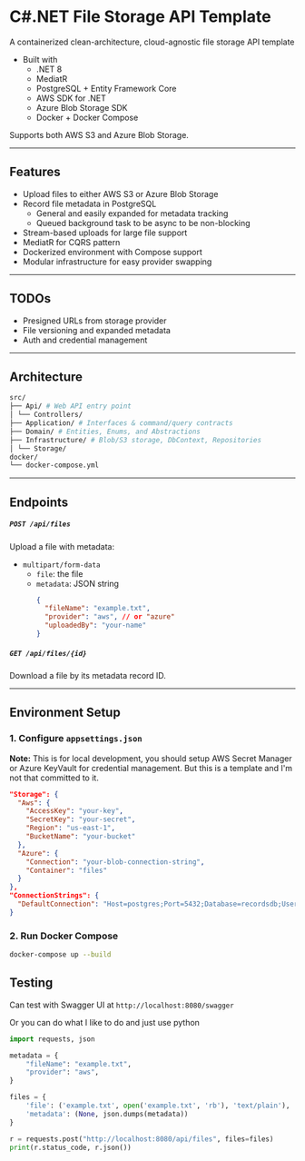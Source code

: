 # C#.NET File Storage API Template

A containerized clean-architecture, cloud-agnostic file storage API template
- Built with
	- .NET 8
	- MediatR
	- PostgreSQL + Entity Framework Core
	- AWS SDK for .NET
	- Azure Blob Storage SDK
	- Docker + Docker Compose

Supports both AWS S3 and Azure Blob Storage.

---
## Features

- Upload files to either AWS S3 or Azure Blob Storage
- Record file metadata in PostgreSQL
	- General and easily expanded for metadata tracking
	- Queued background task to be async to be non-blocking
- Stream-based uploads for large file support
- MediatR for CQRS pattern
- Dockerized environment with Compose support
- Modular infrastructure for easy provider swapping
---
## TODOs
- Presigned URLs from storage provider
- File versioning and expanded metadata
- Auth and credential management
---
## Architecture
```bash
src/ 
├── Api/ # Web API entry point 
│ └── Controllers/ 
├── Application/ # Interfaces & command/query contracts 
├── Domain/ # Entities, Enums, and Abstractions 
├── Infrastructure/ # Blob/S3 storage, DbContext, Repositories 
│ └── Storage/ 
docker/ 
└── docker-compose.yml
```
---
## Endpoints

##### `POST /api/files`
Upload a file with metadata:
- `multipart/form-data`
  - `file`: the file
  - `metadata`: JSON string
    ```json
    {
      "fileName": "example.txt",
      "provider": "aws", // or "azure"
      "uploadedBy": "your-name"
    }
    ```

##### `GET /api/files/{id}`
Download a file by its metadata record ID.

---
## Environment Setup

### 1. Configure `appsettings.json`
**Note:** This is for local development, you should setup AWS Secret Manager or Azure KeyVault for credential management. But this is a template and I'm not that committed to it. 
```json
"Storage": {
  "Aws": {
    "AccessKey": "your-key",
    "SecretKey": "your-secret",
    "Region": "us-east-1",
    "BucketName": "your-bucket"
  },
  "Azure": {
    "Connection": "your-blob-connection-string",
    "Container": "files"
  }
},
"ConnectionStrings": {
  "DefaultConnection": "Host=postgres;Port=5432;Database=recordsdb;Username=postgres;Password=postgres"
}
```
### 2. Run Docker Compose
```bash
docker-compose up --build
```

## Testing

Can test with Swagger UI at `http://localhost:8080/swagger`

Or you can do what I like to do and just use python
```python
import requests, json

metadata = {
    "fileName": "example.txt",
    "provider": "aws",
}

files = {
    'file': ('example.txt', open('example.txt', 'rb'), 'text/plain'),
    'metadata': (None, json.dumps(metadata))
}

r = requests.post("http://localhost:8080/api/files", files=files)
print(r.status_code, r.json())
```